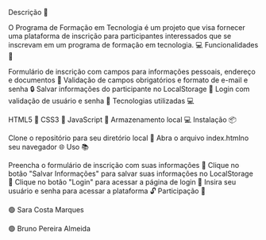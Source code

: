 Descrição 📝

O Programa de Formação em Tecnologia é um projeto que visa fornecer uma plataforma de inscrição para participantes interessados ​​que se inscrevam em um programa 
de formação em tecnologia. 💻
Funcionalidades 🎯
 
Formulário de inscrição com campos para informações pessoais, endereço e documentos 📝
Validação de campos obrigatórios e formato de e-mail e senha 🔒
Salvar informações do participante no LocalStorage 💾
Login com validação de usuário e senha 🔑
Tecnologias utilizadas 💻

HTML5 📄 
CSS3 🎨 
JavaScript 🤖
Armazenamento local 💻 
Instalação 📦 

Clone o repositório para seu diretório local 📁 
Abra o arquivo index.htmlno seu navegador 🌐 
Uso 📚 

Preencha o formulário de inscrição com suas informações 📝
Clique no botão "Salvar Informações" para salvar suas informações no LocalStorage 💾
Clique no botão "Login" para acessar a página de login 🔑
Insira seu usuário e senha para acessar a plataforma 🔓
Participação 🤝
 
🟢 Sara Costa Marques

🟢 Bruno Pereira Almeida 

